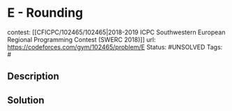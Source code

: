 # E - Rounding

contest: [[CFICPC/102465/102465|2018-2019 ICPC Southwestern European Regional Programming Contest (SWERC 2018)]]
url: https://codeforces.com/gym/102465/problem/E
Status: #UNSOLVED
Tags: #

## Description

## Solution

